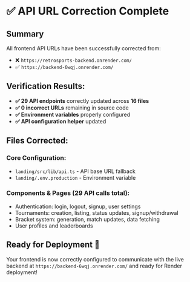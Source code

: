 # ✅ API URL Correction Complete

## Summary
All frontend API URLs have been successfully corrected from:
- ❌ `https://retrosports-backend.onrender.com/` 
- ✅ `https://backend-6wqj.onrender.com/`

## Verification Results:
- **✅ 29 API endpoints** correctly updated across **16 files**
- **✅ 0 incorrect URLs** remaining in source code
- **✅ Environment variables** properly configured
- **✅ API configuration helper** updated

## Files Corrected:
### Core Configuration:
- `landing/src/lib/api.ts` - API base URL fallback
- `landing/.env.production` - Environment variable

### Components & Pages (29 API calls total):
- Authentication: login, logout, signup, user settings
- Tournaments: creation, listing, status updates, signup/withdrawal
- Bracket system: generation, match updates, data fetching
- User profiles and leaderboards

## Ready for Deployment 🚀
Your frontend is now correctly configured to communicate with the live backend at `https://backend-6wqj.onrender.com/` and ready for Render deployment!
